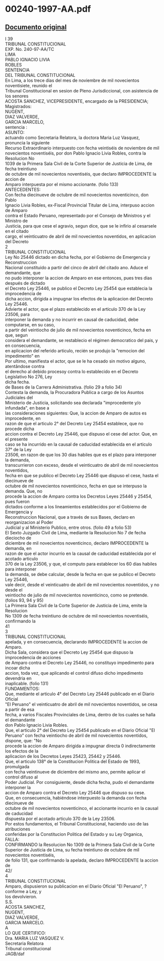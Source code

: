 
00240-1997-AA.pdf
=================
  
[Documento original](https://tc.gob.pe/jurisprudencia/1998/00240-1997-AA.pdf)  
---  
I 39  
TRIBUNAL CONSTITUCIONAL  
EXP. No. 240-97-AA/TC  
LIMA  
PABLO IGNACIO LIVIA  
ROBLES  
SENTENCIA  
DEL TRIBUNAL CONSTITUCIONAL  
En Lima, a los trece dias del mes de noviembre de mil novecientos noventisiete, reunido el  
Tribunal Constitucional en sesion de Pleno Jurisdiccional, con asistencia de los senores  
ACOSTA SANCHEZ, VICEPRESIDENTE, encargado de la PRESIDENCIA;  
Magistrados:  
NUGENT,  
DIAZ VALVERDE,  
GARCIA MARCELO,  
sentencia :  
ASUNTO:  
actuando como Secretaria Relatora, la doctora Maria Luz Vasquez, pronuncia la siguiente  
Recurso Extraordinario interpuesto con fecha veintiséis de noviembre de mil  
novecientos noventiséis, por don Pablo Ignacio Livia Robles, contra la Resolucion No  
1039 de la Primera Sala Civil de la Corte Superior de Justicia de Lima, de fecha treintiuno  
de octubre de mil novecientos noventiséis, que declaro IMPROCEDENTE la accion de  
Amparo interpuesta por el mismo accionante. (folio 133)  
ANTECEDENTES:  
Con fecha diecinueve de octubre de mil novecientos noventicinco, don Pablo  
Ignacio Livia Robles, ex-Fiscal Provincial Titular de Lima, interpuso accion de Amparo  
contra el Estado Peruano, representado por el Consejo de Ministros y el Ministro de  
Justicia, para que cese el agravio, segun dice, que se le infirio al cesarsele en el citado  
cargo, el veinticuatro de abril de mil novecientos noventidos, en aplicacion del Decreto  
2  
TRIBUNAL CONSTITUCIONAL  
Ley No 25446 dictado en dicha fecha, por el Gobierno de Emergencia y Reconstruccion  
Nacional constituido a partir del cinco de abril del citado ano. Aduce el demandante, que  
no pudo interponer la accion de Amparo en ese entonces, pues tres dias después de dictado  
el Decreto Ley 25446, se publico el Decreto Ley 25454 que establecia la improcedencia de  
dicha accion, dirigida a impugnar los efectos de la aplicacion del Decreto Ley 25446.  
Advierte el actor, que el plazo establecido en el articulo 370 de la Ley 23506, para  
interponer la demanda y no incurrir en causal de caducidad, debe computarse, en su caso,  
a partir del veintiocho de julio de mil novecientos noventicinco, fecha en que, segun  
considera el demandante, se restablecio el régimen democratico del pais, y en consecuencia,  
en aplicacion del referido articulo, recién se produjo la "remocion del impedimento" en  
Por ultimo, manifiesta el actor, que se le ha cesado sin motivo alguno, atentândose contra  
el derecho al debido procesoy contra lo establecido en el Decreto Legislativo No 276, Ley  
dicha fecha.  
de Bases de la Carrera Administrativa. (folio 29 a folio 34)  
Contesta la demanda, la Procuradora Publica a cargo de los Asuntos Judiciales del  
Ministerio de Justicia, solicitando sea declarada "improcedente y/o infundada", en base a  
las consideraciones siguientes: Que, la accion de Amparo de autos es improcedente, en  
razon de que el articulo 2° del Decreto Ley 25454 establece, que no procede dicha  
accion contra el Decreto Ley 25446, que dispuso el cese del actor. Que, en el presente  
caso se ha incurrido en la causal de caducidad establecida en el articulo 37° de la Ley  
23506, en razon de que los 30 dias habiles que es el plazo para interponer la demanda,  
transcurrieron con exceso, desde el veinticuatro de abril de mil novecientos noventidos,  
fecha en que se publico el Decreto Ley 25446 que dispuso el cese, hasta el diecinueve de  
octubre de mil novecientos noventicinco, fecha en que se interpuso la demanda. Que, no  
procede la accion de Amparo contra los Decretos Leyes 25446 y 25454, pues fueron  
dictados conforme a los lineamientos establecidos por el Gobierno de Emergencia y  
Reconstruccion Nacional, que a través de sus Bases, declaro en reorganizacion al Poder  
Judicial y al Ministerio Publico, entre otros. (folio 49 a folio 53)  
El Sexto Juzgado Civil de Lima, mediante la Resolucion No 7 de fecha dieciocho de  
diciembre de mil novecientos noventicinco, declaro IMPROCEDENTE la demanda, en  
razon de que el actor incurrio en la causal de caducidad establecida por el acotado articulo  
370 de la Ley 23506, y que, el computo para establecer los 60 dias habiles para interponer  
la demanda, se debe calcular, desde la fecha en que se publico el Decreto Ley 25446,  
vale decir, desde el veinticuatro de abril de mil novecientos noventidos, y no desde el  
veintiocho de julio de mil novecientos noventicinco, como se pretende. (folios 93, 94 y 95)  
La Primera Sala Civil de la Corte Superior de Justicia de Lima, emite la Resolucion  
No 1309 de fecha treintiuno de octubre de mil novecientos noventiséis, confirmando la  
41  
3  
TRIBUNAL CONSTITUCIONAL  
apelada, y en consecuencia, declarando IMPROCEDENTE la accion de Amparo.  
Dicha Sala, considera que el Decreto Ley 25454 que dispuso la improcedencia de acciones  
de Amparo contra el Decreto Ley 25446, no constituyo impedimento para incoar dicha  
accion, toda vez, que aplicando el control difuso dicho impedimento devendria en  
inaplicable. (folio 131)  
FUNDAMENTOS:  
Que, mediante el articulo 4° del Decreto Ley 25446 publicado en el Diario Oficial  
"El Peruano" el veinticuatro de abril de mil novecientos noventidos, se cesa a partir de esa  
fecha, a varios Fiscales Provinciales de Lima, dentro de los cuales se halla el demandante  
don Pablo Ignacio Livia Robles.  
Que, el articulo 2° del Decreto Ley 25454 publicado en el Diario Oficial "El  
Peruano" con fecha veintiocho de abril de mil novecientos noventidos, dispone, que: "No  
procede la accion de Amparo dirigida a impugnar directa 0 indirectamente los efectos de la  
aplicacion de los Decretos Leyes 25423, 25442 y 25446.  
Que, el articulo 138° de la Constitucion Politica del Estado de 1993, promulgada  
con fecha veintinueve de diciembre del mismo ano, permite aplicar el control difuso al  
Poder Judicial. Por consiguiente, desde dicha fecha, pudo el demandante interponer la  
accion de Amparo contra el Decreto Ley 25446 que dispuso su cese.  
Que, en consecuencia, habiéndose interpuesto la demanda con fecha diecinueve de  
octubre de mil novecientos noventicinco, el accionante incurrio en la causal de caducidad  
dispuesta por el acotado articulo 370 de la Ley 23506.  
Por estos fundamentos, el Tribunal Constitucional, haciendo uso de las atribuciones  
conferidas por la Constitucion Politica del Estado y su Ley Organica,  
FALLA:  
CONFIRMANDO la Resolucion No 1309 de la Primera Sala Civil de la Corte  
Superior de Justicia de Lima, su fecha treintiuno de octubre de mil novecientos noventiséis,  
de folio 131, que confirmando la apelada, declaro IMPROCEDENTE la accion de  
42/  
4  
TRIBUNAL CONSTITUCIONAL  
Amparo, dispusieron su publicacion en el Diario Oficial "El Peruano", ? conforme a Ley, y  
los devolvieron.  
S.S.  
ACOSTA SANCHEZ,  
NUGENT,  
DIAZ VALVERDE,  
GARCIA MARCELO.  
A  
LO QUE CERTIFICO:  
Dra. MARIA LUZ VASQUEZ V.  
Secretaria Relatora  
Tribunal constitucional  
JAGB/daf